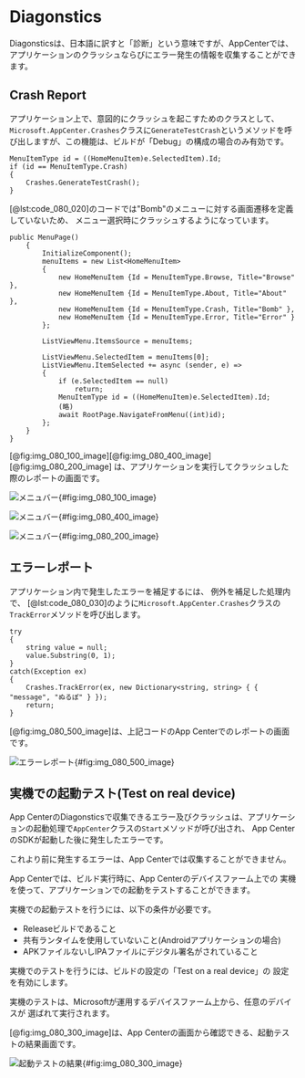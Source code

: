 
# Diagonstics

Diagonsticsは、日本語に訳すと「診断」という意味ですが、AppCenterでは、
アプリケーションのクラッシュならびにエラー発生の情報を収集することができます。

## Crash Report

アプリケーション上で、意図的にクラッシュを起こすためのクラスとして、
`Microsoft.AppCenter.Crashes`クラスに`GenerateTestCrash`というメソッドを呼び出しますが、この機能は、ビルドが「Debug」の構成の場合のみ有効です。

```{#lst:code_080_010 caption="GenerateTestCrash"}
MenuItemType id = ((HomeMenuItem)e.SelectedItem).Id;
if (id == MenuItemType.Crash)
{
    Crashes.GenerateTestCrash();
}
```

[@lst:code_080_020]のコードでは"Bomb"のメニューに対する画面遷移を定義していないため、
メニュー選択時にクラッシュするようになっています。

```{#lst:code_080_020 caption="クラッシュさせるコード"}
public MenuPage()
    {
        InitializeComponent();
        menuItems = new List<HomeMenuItem>
        {
            new HomeMenuItem {Id = MenuItemType.Browse, Title="Browse" },
            new HomeMenuItem {Id = MenuItemType.About, Title="About" },
            new HomeMenuItem {Id = MenuItemType.Crash, Title="Bomb" },
            new HomeMenuItem {Id = MenuItemType.Error, Title="Error" }
        };

        ListViewMenu.ItemsSource = menuItems;

        ListViewMenu.SelectedItem = menuItems[0];
        ListViewMenu.ItemSelected += async (sender, e) =>
        {
            if (e.SelectedItem == null)
                return;
            MenuItemType id = ((HomeMenuItem)e.SelectedItem).Id;
            (略)
            await RootPage.NavigateFromMenu((int)id);
        };
    }
}
```
[@fig:img_080_100_image][@fig:img_080_400_image][@fig:img_080_200_image] は、アプリケーションを実行してクラッシュした際のレポートの画面です。

![メニュバー](img/080/img-080-100.png){#fig:img_080_100_image}

![メニュバー](img/080/img-080-400.png){#fig:img_080_400_image}

![メニュバー](img/080/img-080-200.png){#fig:img_080_200_image}

## エラーレポート

アプリケーション内で発生したエラーを補足するには、
例外を補足した処理内で、
[@lst:code_080_030]のように`Microsoft.AppCenter.Crashes`クラスの`TrackError`メソッドを呼び出します。

```{#lst:code_080_030 caption="git statusの状態"}
try
{
    string value = null;
    value.Substring(0, 1);
}
catch(Exception ex)
{
    Crashes.TrackError(ex, new Dictionary<string, string> { { "message", "ぬるぽ" } });
    return;
}
```

[@fig:img_080_500_image]は、上記コードのApp Centerでのレポートの画面です。


![エラーレポート](img/080/img-080-500.png){#fig:img_080_500_image}

## 実機での起動テスト(Test on real device)

App CenterのDiagonsticsで収集できるエラー及びクラッシュは、アプリケーションの起動処理で`AppCenter`クラスの`Start`メソッドが呼び出され、
App CenterのSDKが起動した後に発生したエラーです。

これより前に発生するエラーは、App Centerでは収集することができません。

App Centerでは、ビルド実行時に、App Centerのデバイスファーム上での
実機を使って、アプリケーションでの起動をテストすることができます。

実機での起動テストを行うには、以下の条件が必要です。

- Releaseビルドであること
- 共有ランタイムを使用していないこと(Androidアプリケーションの場合)
- APKファイルないしIPAファイルにデジタル署名がされていること

実機でのテストを行うには、ビルドの設定の「Test on a real device」の
設定を有効にします。

実機のテストは、Microsoftが運用するデバイスファーム上から、任意のデバイスが
選ばれて実行されます。

[@fig:img_080_300_image]は、App Centerの画面から確認できる、起動テストの結果画面です。

![起動テストの結果](img/080/img-080-300.png){#fig:img_080_300_image}



